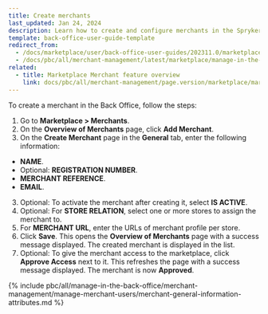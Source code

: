 ```yaml
---
title: Create merchants
last_updated: Jan 24, 2024
description: Learn how to create and configure merchants in the Spryker Back Office for you Spryker B2B Marketplace projects.
template: back-office-user-guide-template
redirect_from:
  - /docs/marketplace/user/back-office-user-guides/202311.0/marketplace/merchants/managing-merchants.html
  - /docs/pbc/all/merchant-management/latest/marketplace/manage-in-the-back-office/manage-merchants/create-merchants.html
related:
  - title: Marketplace Merchant feature overview
    link: docs/pbc/all/merchant-management/page.version/marketplace/marketplace-merchant-feature-overview/marketplace-merchant-feature-overview.html
---
```


To create a merchant in the Back Office, follow the steps:

1. Go to **Marketplace&nbsp;<span aria-label="and then">></span> Merchants**.
2. On the **Overview of Merchants** page, click **Add Merchant**.
3. On the **Create Merchant** page in the **General** tab, enter the following information:
- **NAME**.
- Optional: **REGISTRATION NUMBER**.
- **MERCHANT REFERENCE**.
- **EMAIL**.
3. Optional: To activate the merchant after creating it, select **IS ACTIVE**.
4. Optional: For **STORE RELATION**, select one or more stores to assign the merchant to.
5. For **MERCHANT URL**, enter the URLs of merchant profile per store.
6. Click **Save**.
    This opens the **Overview of Merchants** page with a success message displayed. The created merchant is displayed in the list.
7. Optional: To give the merchant access to the marketplace, click **Approve Access** next to it.
    This refreshes the page with a success message displayed. The merchant is now **Approved**.


{% include pbc/all/manage-in-the-back-office/merchant-management/manage-merchant-users/merchant-general-information-attributes.md %} <!-- To edit, see /_includes/pbc/all/manage-in-the-back-office/merchant-management/manage-merchant-users/merchant-general-information-attributes.md -->
